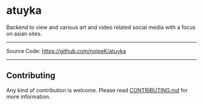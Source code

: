 # atuyka

Backend to view and various art and video related social media with a focus on asian sites.

---

Source Code: https://github.com/noipeK/atuyka

---

## Contributing

Any kind of contribution is welcome.
Please read [CONTRIBUTING.md](./CONTRIBUTING.md) for more information.

